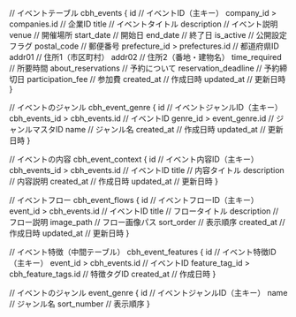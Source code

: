 // イベントテーブル
cbh_events {
  id // イベントID（主キー）
  company_id > companies.id // 企業ID
  title // イベントタイトル
  description // イベント説明
  venue // 開催場所
  start_date // 開始日
  end_date // 終了日
  is_active // 公開設定フラグ
  postal_code // 郵便番号
  prefecture_id > prefectures.id // 都道府県ID
  addr01 // 住所1（市区町村）
  addr02 // 住所2（番地・建物名）
  time_required // 所要時間
  about_reservations // 予約について
  reservation_deadline // 予約締切日
  participation_fee // 参加費
  created_at // 作成日時
  updated_at // 更新日時
}

// イベントのジャンル
cbh_event_genre {
  id // イベントジャンルID（主キー）
  cbh_events_id > cbh_events.id // イベントID
  genre_id > event_genre.id // ジャンルマスタID
  name // ジャンル名
  created_at // 作成日時
  updated_at // 更新日時
}

// イベントの内容
cbh_event_context {
  id // イベント内容ID（主キー）
  cbh_events_id > cbh_events.id // イベントID
  title // 内容タイトル
  description // 内容説明
  created_at // 作成日時
  updated_at // 更新日時
}

// イベントフロー
cbh_event_flows {
  id // イベントフローID（主キー）
  event_id > cbh_events.id // イベントID
  title // フロータイトル
  description // フロー説明
  image_path // フロー画像パス
  sort_order // 表示順序
  created_at // 作成日時
  updated_at // 更新日時
}

// イベント特徴（中間テーブル）
cbh_event_features {
  id // イベント特徴ID（主キー）
  event_id > cbh_events.id // イベントID
  feature_tag_id > cbh_feature_tags.id // 特徴タグID
  created_at // 作成日時
}

// イベントのジャンル
event_genre {
  id // イベントジャンルID（主キー）
  name // ジャンル名
  sort_number // 表示順序
}